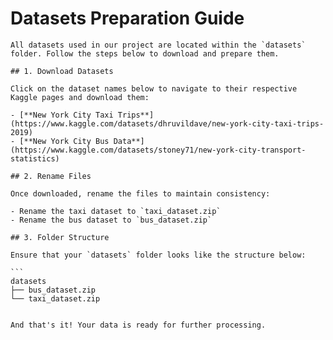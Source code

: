 # Datasets Preparation Guide

    All datasets used in our project are located within the `datasets` folder. Follow the steps below to download and prepare them.

    ## 1. Download Datasets

    Click on the dataset names below to navigate to their respective Kaggle pages and download them:

    - [**New York City Taxi Trips**](https://www.kaggle.com/datasets/dhruvildave/new-york-city-taxi-trips-2019)
    - [**New York City Bus Data**](https://www.kaggle.com/datasets/stoney71/new-york-city-transport-statistics)

    ## 2. Rename Files

    Once downloaded, rename the files to maintain consistency:

    - Rename the taxi dataset to `taxi_dataset.zip`
    - Rename the bus dataset to `bus_dataset.zip`

    ## 3. Folder Structure

    Ensure that your `datasets` folder looks like the structure below:

    ```
    datasets
    ├── bus_dataset.zip
    └── taxi_dataset.zip
```

And that's it! Your data is ready for further processing.
